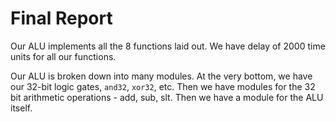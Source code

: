 <!---
In this lab your team is designing the ALU subsystem. Write a report to the project manager in charge of 
the entire CPU demonstrating that your ALU design is complete, correct, and ready to be included in the CPU.

Implementation

Discuss any interesting design choices you made along the way.

Include block diagrams of your ALU at an appropriate level of detail: the top-level diagram above is too 
abstract to say anything about your particular design, while a single figure with every AND gate and wire 
would be unintelligible. Use your hierarchy and organization to show the important pieces. If you took a 
Bitslice approach, you should show a single bit and how they fit together.

Test Results

For each ALU operation, include the following in your report:

A written description of what tests you chose, and why you chose them. This should be roughly a couple 
sentences per operation.
Specific instances where your test bench caught a flaw in your design.
As your ALU design evolves, you may find that new test cases should be added to your test bench. 
This is a good thing. When this happens, record specifically why these tests were added.
Timing Analysis

Provide the worst case propagation delay for each of the operations of the ALU. This can be calculated 
or simulated (preferably both). Note: the propagation delay for some operations may depend heavily 
on your choice of operands.

Work Plan Reflection

Compare how long each unit work actually took to how long you predicted it would take. This will help 
you better schedule future labs.
-->

# Final Report

Our ALU implements all the 8 functions laid out. We have delay of 2000 time units for all our functions.

Our ALU is broken down into many modules. At the very bottom, we have our 32-bit logic gates, `and32`, 
`xor32`, etc. Then we have modules for the 32 bit arithmetic operations - add, sub, slt. Then we have a
module for the ALU itself.
